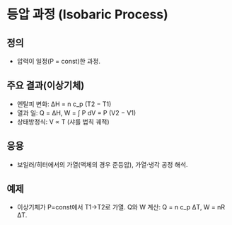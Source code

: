 # 등압 과정 (Isobaric Process)

## 정의
- 압력이 일정(P = const)한 과정.

## 주요 결과(이상기체)
- 엔탈피 변화: ΔH = n c_p (T2 − T1)
- 열과 일: Q = ΔH,  W = ∫ P dV = P (V2 − V1)
- 상태방정식: V ∝ T (샤를 법칙 궤적)

## 응용
- 보일러/히터에서의 가열(액체의 경우 준등압), 가열·냉각 공정 해석.

## 예제
- 이상기체가 P=const에서 T1→T2로 가열. Q와 W 계산: Q = n c_p ΔT, W = nR ΔT.

